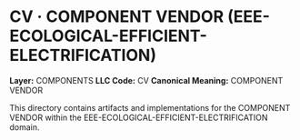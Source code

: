# CV · COMPONENT VENDOR (EEE-ECOLOGICAL-EFFICIENT-ELECTRIFICATION)

**Layer:** COMPONENTS
**LLC Code:** CV
**Canonical Meaning:** COMPONENT VENDOR

This directory contains artifacts and implementations for the COMPONENT VENDOR within the EEE-ECOLOGICAL-EFFICIENT-ELECTRIFICATION domain.
